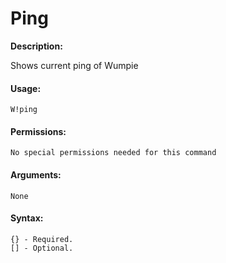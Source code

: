# Ping

**Description:**

Shows current ping of Wumpie

#### Usage:

```text
W!ping
```

#### Permissions:

```text
No special permissions needed for this command
```

#### Arguments:

```text
None
```

#### Syntax:

```text
{} - Required.
[] - Optional.
```

